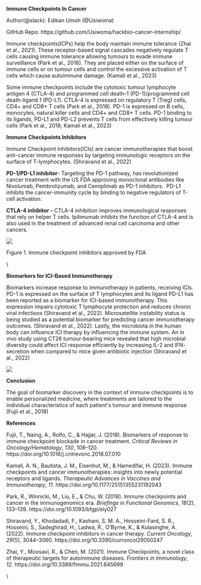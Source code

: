 <!--StartFragment-->

**Immune Checkpoints In Cancer**

Author(@slack): Edikan Umoh (@Usiwoma)

GitHub Repo: https\://github.com/Usiwoma/hackbio-cancer-internship/

Immune checkpoints(ICPs) help the body maintain immune tolerance (Zhai et al., 2021). These receptor-based signal cascades negatively regulate T cells causing immune tolerance allowing tumours to evade immune surveillance (Park et al., 2018). They are placed either on the surface of immune cells or on tumour cells and control the excessive activation of T cells which cause autoimmune damage. (Kamali et al., 2023)

Some immune checkpoints include the cytotoxic tumour lymphocyte antigen 4 (CTLA-4) and programmed cell death-1 (PD-1)/programmed cell death-ligand 1 (PD-L1). CTLA-4 is expressed on regulatory T (Treg) cells, CD4+ and CD8+ T cells (Park et al., 2018). PD-1 is expressed on B cells, monocytes, natural killer cells and CD4+ and CD8+ T cells. PD-1 binding to its ligands, PD-L1 and PD-L2 prevents T cells from effectively killing tumour cells (Park et al., 2018; Kamali et al., 2023)

**Immune Checkpoints Inhibitors**

Immune Checkpoint Inhibitors(ICIs) are cancer immunotherapies that boost anti-cancer immune responses by targeting immunologic receptors on the surface of T-lymphocytes. (Shiravand et al., 2022)

**PD-1/PD-L1 inhibitor**- Targeting the PD-1 pathway, has revolutionized cancer treatment with the US FDA approving monoclonal antibodies like Nivolumab, Pembrolizumab, and Cemiplimab as PD-1 inhibitors.  PD-L1 inhibits the cancer-immunity cycle by binding to negative regulators of T-cell activation.

**CTLA-4 inhibitor -** CTLA-4 inhibition improves immunological responses that rely on helper T cells. Ipilimumab inhibits the function of CTLA-4 and is also used in the treatment of advanced renal cell carcinoma and other cancers.

![](https://lh7-rt.googleusercontent.com/docsz/AD_4nXeLj77lqtYGMt1D8uzeeY74ADjKRxaoAMfxZoKiBmERYU0NsGo2rNj3TSf8ZTESsLPW7_G43TO7-dE8sjVU7Z7Tz6_dP-QHdKzZ-bfFvYJUgJw0-YZAQgvJdtkeUlfM53ph8XIEmlTMxMW4X4XPfIaORXaY?key=DXOzs0HwfG0vpWncUiaDkg)

Figure 1. Immune checkpoint inhibitors approved by FDA

\


**Biomarkers for ICI-Based Immunotherapy** 

Biomarkers increase response to immunotherapy in patients, receiving ICIs. PD-1 is expressed on the surface of T lymphocytes and its ligand PD-L1 has been reported as a biomarker for ICI-based immunotherapy. This expression impairs cytotoxic T lymphocyte protection and reduces chronic viral infections (Shiravand et al., 2022). Microsatellite instability status is being studied as a potential biomarker for predicting cancer immunotherapy outcomes. (Shiravand et al., 2022). Lastly, the microbiota in the human body can influence ICI therapy by influencing the immune system. An in vivo study using CT26 tumour-bearing mice revealed that high microbial diversity could affect ICI response efficiently by increasing IL-2 and IFN- secretion when compared to mice given antibiotic injection (Shiravand et al., 2022)

****![](https://lh7-rt.googleusercontent.com/docsz/AD_4nXfSNIIbtFnSYy7yue-HQAUz5thi6LrTdtJXFsMeNcFpE8Ux_FLR6Bt3QhhJ_kVIZhgWpjD2GrX_9Bjvas4vkLdtOFullsJlGNFUSGsH4iZZhunRHeK8GnWj9ty1uPHlv2Mw2vJOqS7fsd3f4Z5ynItd1us?key=DXOzs0HwfG0vpWncUiaDkg)****

**Conclusion**

The goal of biomarker discovery in the context of immune checkpoints is to enable personalized medicine, where treatments are tailored to the individual characteristics of each patient's tumour and immune response (Fujii et al., 2018)

**References**

Fujii, T., Naing, A., Rolfo, C., & Hajjar, J. (2018). Biomarkers of response to immune checkpoint blockade in cancer treatment. _Critical Reviews in Oncology/Hematology_, _130_, 108–120. https\://doi.org/10.1016/j.critrevonc.2018.07.010

Kamali, A. N., Bautista, J. M., Eisenhut, M., & Hamedifar, H. (2023). Immune checkpoints and cancer immunotherapies: insights into newly potential receptors and ligands. _Therapeutic Advances in Vaccines and Immunotherapy_, _11_. https\://doi.org/10.1177/25151355231192043

Park, R., Winnicki, M., Liu, E., & Chu, W. (2018). Immune checkpoints and cancer in the immunogenomics era. _Briefings in Functional Genomics_, _18_(2), 133–139. https\://doi.org/10.1093/bfgp/ely027

Shiravand, Y., Khodadadi, F., Kashani, S. M. A., Hosseini-Fard, S. R., Hosseini, S., Sadeghirad, H., Ladwa, R., O’Byrne, K., & Kulasinghe, A. (2022). Immune checkpoint inhibitors in cancer therapy. _Current Oncology_, _29_(5), 3044–3060. https\://doi.org/10.3390/curroncol29050247

Zhai, Y., Moosavi, R., & Chen, M. (2021). Immune Checkpoints, a novel class of therapeutic targets for autoimmune diseases. _Frontiers in Immunology_, _12_. https\://doi.org/10.3389/fimmu.2021.645699

\


<!--EndFragment-->
